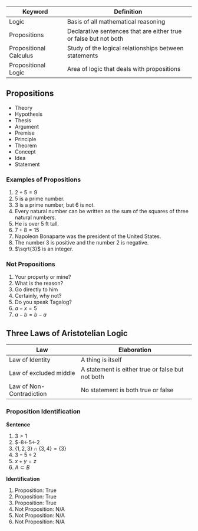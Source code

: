 | **Keyword**            | **Definition**                                                   |
| ---------------------- | ---------------------------------------------------------------- |
| Logic                  | Basis of all mathematical reasoning                              |
| Propositions           | Declarative sentences that are either true or false but not both |
| Propositional Calculus | Study of the logical relationships between statements            |
| Propositional Logic    | Area of logic that deals with propositions                                                                 |

## Propositions
- Theory
- Hypothesis
- Thesis
- Argument
- Premise
- Principle
- Theorem
- Concept
- Idea
- Statement

### Examples of Propositions
1. $2+5=9$
2. $5$ is a prime number.
3. $3$ is a prime number, but $6$ is not.
4. Every natural number can be written as the sum of the squares of three natural numbers.
5. He is over 5 ft tall.
6. $7 + 8 = 15$
7. Napoleon Bonaparte was the president of the United States.
8. The number $3$ is positive and the number $2$ is negative.
9. $\sqrt{3}$ is an integer.
### Not Propositions
1. Your property or mine?
2. What is the reason?
3. Go directly to him
4. Certainly, why not?
5. Do you speak Tagalog?
6. $a-x=5$
7. $a-b=b-a$

## Three Laws of Aristotelian Logic
| **Law**                  | **Elaboration**                                  |
| ------------------------ | ------------------------------------------------ |
| Law of Identity          | A thing is itself                                |
| Law of excluded middle   | A statement is either true or false but not both |
| Law of Non-Contradiction | No statement is both true or false               |

### Proposition Identification
**Sentence**
1. $3>1$
2. $-8←5←2
3. $\{1,2,3\} \cap \{3,4\}=\{3\}$
4. $3-5 \div 2$
5. $x+y=z$
6. $A \subset B$

**Identification**
1. Proposition: True
2. Proposition: True
3. Proposition: True
4. Not Proposition: N/A
5. Not Proposition: N/A
6. Not Proposition: N/A